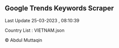 

## Google Trends Keywords Scraper 
 
Last Update 25-03-2023 , 08:10:39

Country List :
VIETNAM.json



© Abdul Muttaqin 
